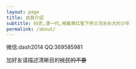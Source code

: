 ```yaml
---
layout: page
title: 自我介绍
subtitle: 码农,漂一代,喝着萧红笔下呼兰河水长大的少年
permalink: /about/
---
```


微信:dash2014
QQ:369585981

加好友请描述清晰目的~~扰民的不要~~


